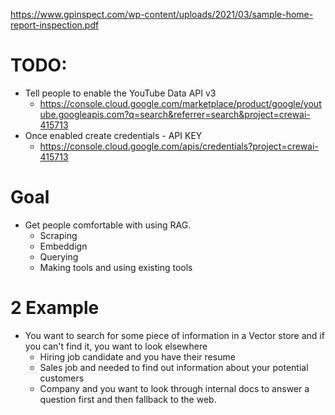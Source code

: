 https://www.gpinspect.com/wp-content/uploads/2021/03/sample-home-report-inspection.pdf

# TODO:

- Tell people to enable the YouTube Data API v3
  - https://console.cloud.google.com/marketplace/product/google/youtube.googleapis.com?q=search&referrer=search&project=crewai-415713
- Once enabled create credentials - API KEY
  - https://console.cloud.google.com/apis/credentials?project=crewai-415713

# Goal

- Get people comfortable with using RAG.
  - Scraping
  - Embeddign
  - Querying
  - Making tools and using existing tools

# 2 Example

- You want to search for some piece of information in a Vector store and if you can't find it, you want to look elsewhere
  - Hiring job candidate and you have their resume
  - Sales job and needed to find out information about your potential customers
  - Company and you want to look through internal docs to answer a question first and then fallback to the web.
